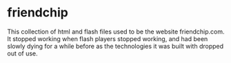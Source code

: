 # friendchip

This collection of html and flash files used to be the website friendchip.com. It stopped working when flash players stopped working, and had been slowly dying for a while before as the technologies it was built with dropped out of use. 

